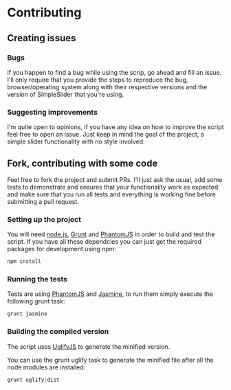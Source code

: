# Contributing

## Creating issues

### Bugs

If you happen to find a bug while using the scrip, go ahead and fill an issue. I'll only require that you provide the steps to reproduce the bug, browser/operating system along with their respective versions and the version of SimpleSlider that you're using.

### Suggesting improvements

I'm quite open to opinions, if you have any idea on how to improve the script feel free to open an issue. Just keep in mind the goal of the project, a simple slider functionality with no style involved.

## Fork, contributing with some code

Feel free to fork the project and submit PRs. I'll just ask the usual, add some tests to demonstrate and ensures that your functionality work as expected and make sure that you run all tests and everything is working fine before submitting a pull request.

### Setting up the project

You will need [node.js](http://nodejs.org/), [Grunt](gruntjs.com) and [PhantomJS](http://phantomjs.org/) in order to build and test the script. If you have all these dependcies you can just get the required packages for development using npm:

```sh
npm install
```

### Running the tests

Tests are using [PhantomJS](http://phantomjs.org/) and [Jasmine](http://jasmine.github.io/), to run them simply execute the following grunt task:

```sh
grunt jasmine
```

### Building the compiled version

The script uses [UglifyJS](http://lisperator.net/uglifyjs/) to generate the minified version.

You can use the grunt uglify task to generate the minified file after all the node modules are installed:

```sh
grunt uglify:dist
```

